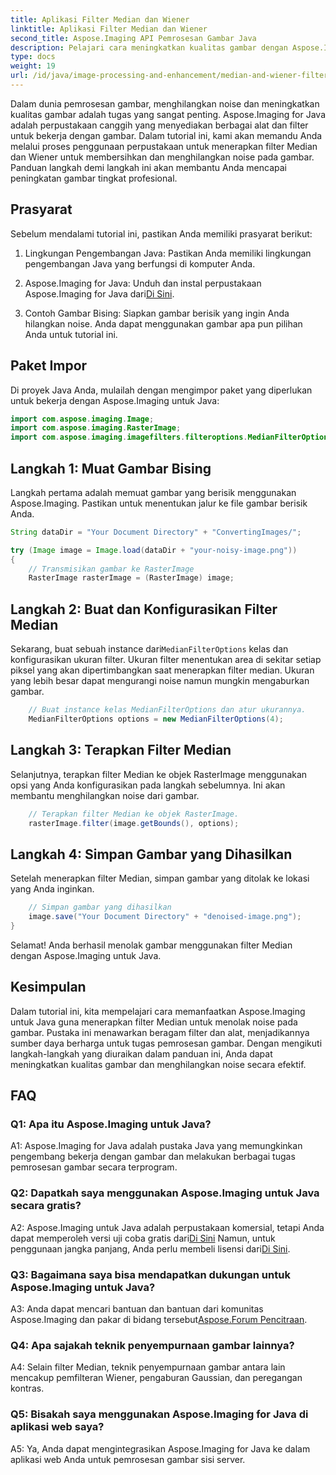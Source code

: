 ```yaml
---
title: Aplikasi Filter Median dan Wiener
linktitle: Aplikasi Filter Median dan Wiener
second_title: Aspose.Imaging API Pemrosesan Gambar Java
description: Pelajari cara meningkatkan kualitas gambar dengan Aspose.Imaging untuk Java. Tutorial langkah demi langkah ini mencakup aplikasi filter Median dan Wiener untuk denoising gambar.
type: docs
weight: 19
url: /id/java/image-processing-and-enhancement/median-and-wiener-filter-application/
---
```

Dalam dunia pemrosesan gambar, menghilangkan noise dan meningkatkan kualitas gambar adalah tugas yang sangat penting. Aspose.Imaging for Java adalah perpustakaan canggih yang menyediakan berbagai alat dan filter untuk bekerja dengan gambar. Dalam tutorial ini, kami akan memandu Anda melalui proses penggunaan perpustakaan untuk menerapkan filter Median dan Wiener untuk membersihkan dan menghilangkan noise pada gambar. Panduan langkah demi langkah ini akan membantu Anda mencapai peningkatan gambar tingkat profesional.

## Prasyarat

Sebelum mendalami tutorial ini, pastikan Anda memiliki prasyarat berikut:

1. Lingkungan Pengembangan Java: Pastikan Anda memiliki lingkungan pengembangan Java yang berfungsi di komputer Anda.

2. Aspose.Imaging for Java: Unduh dan instal perpustakaan Aspose.Imaging for Java dari[Di Sini](https://releases.aspose.com/imaging/java/).

3. Contoh Gambar Bising: Siapkan gambar berisik yang ingin Anda hilangkan noise. Anda dapat menggunakan gambar apa pun pilihan Anda untuk tutorial ini.

## Paket Impor

Di proyek Java Anda, mulailah dengan mengimpor paket yang diperlukan untuk bekerja dengan Aspose.Imaging untuk Java:

```java
import com.aspose.imaging.Image;
import com.aspose.imaging.RasterImage;
import com.aspose.imaging.imagefilters.filteroptions.MedianFilterOptions;
```

## Langkah 1: Muat Gambar Bising

Langkah pertama adalah memuat gambar yang berisik menggunakan Aspose.Imaging. Pastikan untuk menentukan jalur ke file gambar berisik Anda.

```java
String dataDir = "Your Document Directory" + "ConvertingImages/";

try (Image image = Image.load(dataDir + "your-noisy-image.png"))
{
    // Transmisikan gambar ke RasterImage
    RasterImage rasterImage = (RasterImage) image;
```

## Langkah 2: Buat dan Konfigurasikan Filter Median

 Sekarang, buat sebuah instance dari`MedianFilterOptions` kelas dan konfigurasikan ukuran filter. Ukuran filter menentukan area di sekitar setiap piksel yang akan dipertimbangkan saat menerapkan filter median. Ukuran yang lebih besar dapat mengurangi noise namun mungkin mengaburkan gambar.

```java
    // Buat instance kelas MedianFilterOptions dan atur ukurannya.
    MedianFilterOptions options = new MedianFilterOptions(4);
```

## Langkah 3: Terapkan Filter Median

Selanjutnya, terapkan filter Median ke objek RasterImage menggunakan opsi yang Anda konfigurasikan pada langkah sebelumnya. Ini akan membantu menghilangkan noise dari gambar.

```java
    // Terapkan filter Median ke objek RasterImage.
    rasterImage.filter(image.getBounds(), options);
```

## Langkah 4: Simpan Gambar yang Dihasilkan

Setelah menerapkan filter Median, simpan gambar yang ditolak ke lokasi yang Anda inginkan.

```java
    // Simpan gambar yang dihasilkan
    image.save("Your Document Directory" + "denoised-image.png");
}
```

Selamat! Anda berhasil menolak gambar menggunakan filter Median dengan Aspose.Imaging untuk Java.

## Kesimpulan

Dalam tutorial ini, kita mempelajari cara memanfaatkan Aspose.Imaging untuk Java guna menerapkan filter Median untuk menolak noise pada gambar. Pustaka ini menawarkan beragam filter dan alat, menjadikannya sumber daya berharga untuk tugas pemrosesan gambar. Dengan mengikuti langkah-langkah yang diuraikan dalam panduan ini, Anda dapat meningkatkan kualitas gambar dan menghilangkan noise secara efektif.

## FAQ

### Q1: Apa itu Aspose.Imaging untuk Java?

A1: Aspose.Imaging for Java adalah pustaka Java yang memungkinkan pengembang bekerja dengan gambar dan melakukan berbagai tugas pemrosesan gambar secara terprogram.

### Q2: Dapatkah saya menggunakan Aspose.Imaging untuk Java secara gratis?

 A2: Aspose.Imaging untuk Java adalah perpustakaan komersial, tetapi Anda dapat memperoleh versi uji coba gratis dari[Di Sini](https://releases.aspose.com/) Namun, untuk penggunaan jangka panjang, Anda perlu membeli lisensi dari[Di Sini](https://purchase.aspose.com/buy).

### Q3: Bagaimana saya bisa mendapatkan dukungan untuk Aspose.Imaging untuk Java?

 A3: Anda dapat mencari bantuan dan bantuan dari komunitas Aspose.Imaging dan pakar di bidang tersebut[Aspose.Forum Pencitraan](https://forum.aspose.com/).

### Q4: Apa sajakah teknik penyempurnaan gambar lainnya?

A4: Selain filter Median, teknik penyempurnaan gambar antara lain mencakup pemfilteran Wiener, pengaburan Gaussian, dan peregangan kontras.

### Q5: Bisakah saya menggunakan Aspose.Imaging for Java di aplikasi web saya?

A5: Ya, Anda dapat mengintegrasikan Aspose.Imaging for Java ke dalam aplikasi web Anda untuk pemrosesan gambar sisi server.